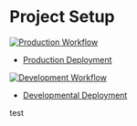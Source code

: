 # Project Setup

[![Production Workflow](https://github.com/komal-untwal/is601_proj1/actions/workflows/prod.yml/badge.svg)](https://github.com/komal-untwal/is601_proj1/actions/workflows/prod.yml)

* [Production Deployment](https://proj1-prod.herokuapp.com/)


[![Development Workflow](https://github.com/komal-untwal/is601_proj1/actions/workflows/dev.yml/badge.svg)](https://github.com/komal-untwal/is601_proj1/actions/workflows/dev.yml)

* [Developmental Deployment](https://proj1-dev.herokuapp.com/)

test

